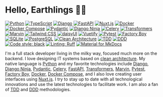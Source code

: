 # Hello, Earthlings 🧑‍🚀

<!-- START: badges -->
[![Python](https://img.shields.io/badge/language-Python-yellow?logo=python&logoColor=yellow)](https://www.python.org/)
[![TypeScript](https://img.shields.io/badge/language-TypeScript-yellow?logo=typescript&logoColor=yellow)](https://www.typescriptlang.org/)
[![Django](https://img.shields.io/badge/framework-Django-green?logo=django&logoColor=green)](https://www.djangoproject.com/)
[![FastAPI](https://img.shields.io/badge/framework-FastAPI-green?logo=fastapi&logoColor=green)](https://fastapi.tiangolo.com/)
[![Nuxt.js](https://img.shields.io/badge/framework-Nuxt-green?logo=nuxt.js&logoColor=green)](https://nuxt.com/)
[![Docker](https://img.shields.io/badge/technology-Docker-blue?logo=docker&logoColor=blue)](https://www.docker.com/)
[![Docker Compose](https://img.shields.io/badge/technology-Docker%20Compose-blue?logo=docker&logoColor=blue)](https://docs.docker.com/compose/)
[![Pydantic](https://img.shields.io/badge/technology-Pydantic-blue?logo=pydantic&logoColor=blue)](https://docs.pydantic.dev)
[![Django Ninja](https://img.shields.io/badge/technology-Django%20Ninja-blue?logo=django&logoColor=blue)](https://django-ninja.dev/)
[![Celery](https://img.shields.io/badge/technology-Celery-blue?logo=celery&logoColor=blue)](https://docs.celeryproject.org/en/)
[![Transformers](https://img.shields.io/badge/technology-Transformers-blue?logo=huggingface&logoColor=blue)](https://huggingface.co/transformers/)
[![Marvin](https://img.shields.io/badge/technology-Marvin-blue)](https://www.askmarvin.ai/)
[![Tailwind CSS](https://img.shields.io/badge/styling-Tailwind%20CSS-blue?logo=tailwind-css&logoColor=blue)](https://tailwindcss.com/)
[![daisyUI](https://img.shields.io/badge/styling-daisyUI-blue?logo=daisyui&logoColor=blue)](https://daisyui.com/)
[![Vuetify](https://img.shields.io/badge/styling-Vuetify-blue?logo=vuetify&logoColor=blue)](https://vuetifyjs.com/)
[![Pytest](https://img.shields.io/badge/testing-Pytest-red?logo=pytest&logoColor=red)](https://docs.pytest.org/)
[![Factory Boy](https://img.shields.io/badge/testing-Factory%20Boy-red)](https://factoryboy.readthedocs.io)
[![SQLite](https://img.shields.io/badge/database-SQLite-lightgrey?logo=sqlite&logoColor=blue)](https://www.sqlite.org/)
[![PostgreSQL](https://img.shields.io/badge/database-PostgreSQL-lightgrey?logo=postgresql&logoColor=blue)](https://www.postgresql.org/)
[![Clean Architecture](https://img.shields.io/badge/architecture-Clean%20Architecture-orange)](https://blog.cleancoder.com/uncle-bob/2012/08/13/the-clean-architecture.html)
[![TDD](https://img.shields.io/badge/methodology-TDD-orange)](https://en.wikipedia.org/wiki/Test-driven_development)
[![DDD](https://img.shields.io/badge/methodology-DDD-orange)](https://en.wikipedia.org/wiki/Domain-driven_design)
[![Code style: black](https://img.shields.io/badge/code%20style-black-black)](https://github.com/psf/black)
[![Linting: Ruff](https://img.shields.io/badge/linting-Ruff-black?logo=ruff&logoColor=black)](https://github.com/astral-sh/ruff)
[![Material for MkDocs](https://img.shields.io/badge/docs-Material%20for%20MkDocs-yellow?logo=MaterialForMkDocs&logoColor=yellow)](https://squidfunk.github.io/mkdocs-material/)
<!-- END: badges -->

<!-- START: description -->
I'm a full stack developer living in the milky way, focused much more on the backend. I love designing IT systems based on [clean architecture](https://blog.cleancoder.com/uncle-bob/2012/08/13/the-clean-architecture.html). My native language is [Python](https://www.python.org/) and my favorite technologies include [Django](https://www.djangoproject.com/), [Django Ninja](https://django-ninja.dev/), [Pydantic](https://docs.pydantic.dev), [Celery](https://docs.celeryproject.org/en/), [FastAPI](https://fastapi.tiangolo.com/), [Transformers](https://huggingface.co/transformers/), [Marvin](https://www.askmarvin.ai/), [Pytest](https://docs.pytest.org/), [Factory Boy](https://factoryboy.readthedocs.io), [Docker](https://www.docker.com/), [Docker Compose](https://docs.docker.com/compose/), and I also love creating user interfaces using [Nuxt.js](https://nuxt.com/). I try to stay up to date with all technological innovations and use the latest technologies to facilitate work. I am also a fan of [TDD](https://en.wikipedia.org/wiki/Test-driven_development) and [DDD](https://en.wikipedia.org/wiki/Domain-driven_design) methodologies.
<!-- END: description -->